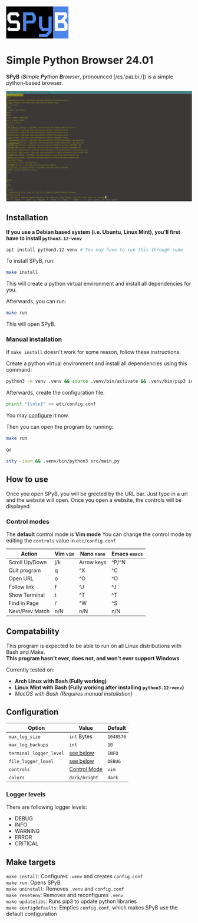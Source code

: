 
![The SPyB Logo](etc/logo-spyb.png)
# Simple Python Browser 24.01
**SPyB** (***S**imple **Py**thon **B**rowser*, pronounced [/ɛs.'paɪ.biː/]) is a simple python-based browser.

![A Preview of SPyB](etc/spyb-preview.png)

## Installation
**If you use a Debian based system (i.e. Ubuntu, Linux Mint), you'll first have to install ``python3.12-venv``**
```bash
apt install python3.12-venv # You may have to run this through sudo
```

To install SPyB, run:
```bash
make install
```
This will create a python virtual environment and install all dependencies for you. <br>

Afterwards, you can run:
```bash
make run
```
This will open SPyB.

### Manual installation

If ``make install`` doesn't work for some reason, follow these instructions.

Create a python virtual environment and install all dependencies using this command:
```bash
python3 -m venv .venv && source .venv/bin/activate && .venv/bin/pip3 install -r etc/pyDEPENDENCIES.txt
```

Afterwards, create the configuration file.
```bash
printf "{\n\n}" >> etc/config.conf
```
You may [configure](#configuration) it now.

Then you can open the program by running:
```bash
make run
```
or
```bash
stty -ixon && .venv/bin/python3 src/main.py
```


## How to use

Once you open SPyB, you will be greeted by the URL bar. Just type in a url and the website will open. Once you open a website, the controls will be displayed. 


### Control modes
The **default** control mode is **Vim mode**
You can change the control mode by editing the `controls` value in `etc/config.conf`

| Action                | Vim `vim`     | Nano `nano`   | Emacs `emacs` |             
| --------------------- | ------------- | ------------- | ------------- |
| Scroll Up/Down        | j/k           | Arrow keys    | ^P/^N         |
| Quit program          | q             | ^X            | ^C            |
| Open URL              | o             | ^O            | ^O            |
| Follow link           | f             | ^J            | ^J            |
| Show Terminal         | t             | ^T            | ^T            |
| Find in Page          | /             | ^W            | ^S            |
| Next/Prev Match       | n/N           | n/N           | n/N           |


## Compatability

This program is expected to be able to run on all Linux distributions with Bash and Make. <br>
**This program hasn't ever, does not, and won't ever support Windows** <br>

Currently tested on:
- **Arch Linux with Bash (Fully working)**
- **Linux Mint with Bash (Fully working after installing ``python3.12-venv``)**
- *MacOS with Bash (Requires manual installation)*

## Configuration
| Option                | Value         | Default       |
| --------------------- | ------------- | ------------- |
| ``max_log_size``      | ``int`` Bytes | ``1048576``   | 
| ``max_log_backups``   | ``int``       | ``10``        |
| ``terminal_logger_level`` | [see below](#logger-levels) | ``INFO``      |
| ``file_logger_level`` | [see below](#logger-levels) | ``DEBUG``     |
| ``controls``          | [Control Mode](#control-modes)| ``vim`` |
| ``colors``            | ``dark/bright`` | ``dark``    |

### Logger levels

There are following logger levels:
- DEBUG
- INFO
- WARNING
- ERROR
- CRITICAL

## Make targets

``make install``: Configures ``.venv`` and creates ``config.conf`` <br>
``make run``: Opens SPyB <br>
``make uninstall``: Removes ``.venv`` and ``config.conf`` <br>
``make resetenv``: Removes and reconfigures ``.venv`` <br>
``make updatelibs``: Runs pip3 to update python libraries <br>
``make configdefaults``: Empties ``config.conf``, which makes SPyB use the default configuration